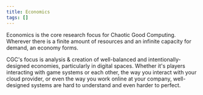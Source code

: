 ```yaml
---
title: Economics
tags: []
---
```

Economics is the core research focus for Chaotic Good Computing. Wherever there is a finite amount of resources and an infinite capacity for demand, an economy forms.

CGC's focus is analysis & creation of well-balanced and intentionally-designed economies, particularly in digital spaces. Whether it's players interacting with game systems or each other, the way you interact with your cloud provider, or even the way you work online at your company, well-designed systems are hard to understand and even harder to perfect.